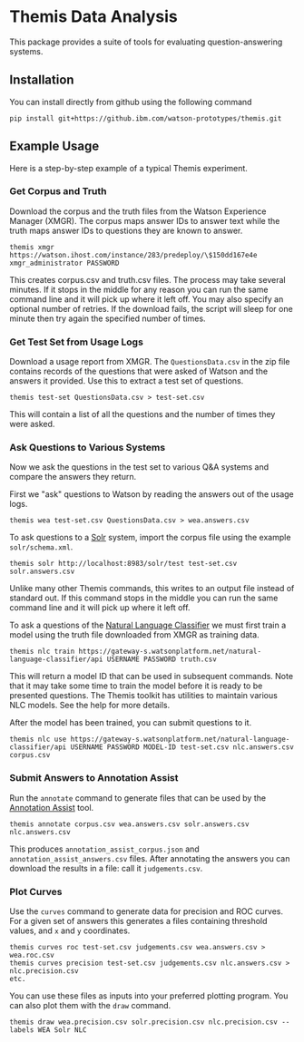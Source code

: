 # Themis Data Analysis

This package provides a suite of tools for evaluating question-answering systems.

## Installation

You can install directly from github using the following command

    pip install git+https://github.ibm.com/watson-prototypes/themis.git

## Example Usage

Here is a step-by-step example of a typical Themis experiment.

### Get Corpus and Truth

Download the corpus and the truth files from the Watson Experience Manager (XMGR).
The corpus maps answer IDs to answer text while the truth maps answer IDs to questions they are known to answer.

    themis xmgr https://watson.ihost.com/instance/283/predeploy/\$150dd167e4e xmgr_administrator PASSWORD

This creates corpus.csv and truth.csv files.
The process may take several minutes.
If it stops in the middle for any reason you can run the same command line and it will pick up where it left off.
You may also specify an optional number of retries.
If the download fails, the script will sleep for one minute then try again the specified number of times.

### Get Test Set from Usage Logs

Download a usage report from XMGR.
The `QuestionsData.csv` in the zip file contains records of the questions that were asked of Watson and the answers it
provided.
Use this to extract a test set of questions.

    themis test-set QuestionsData.csv > test-set.csv

This will contain a list of all the questions and the number of times they were asked.

### Ask Questions to Various Systems

Now we ask the questions in the test set to various Q&A systems and compare the answers they return.

First we "ask" questions to Watson by reading the answers out of the usage logs.

    themis wea test-set.csv QuestionsData.csv > wea.answers.csv

To ask questions to a [Solr](http://lucene.apache.org/solr) system, import the corpus file using the example `solr/schema.xml`.

    themis solr http://localhost:8983/solr/test test-set.csv solr.answers.csv

Unlike many other Themis commands, this writes to an output file instead of standard out.
If this command stops in the middle you can run the same command line and it will pick up where it left off.

To ask a questions of the
[Natural Language Classifier](http://www.ibm.com/smarterplanet/us/en/ibmwatson/developercloud/doc/nl-classifier/) we
must first train a model using the truth file downloaded from XMGR as training data.

    themis nlc train https://gateway-s.watsonplatform.net/natural-language-classifier/api USERNAME PASSWORD truth.csv
    
This will return a model ID that can be used in subsequent commands.
Note that it may take some time to train the model before it is ready to be presented questions.
The Themis toolkit has utilities to maintain various NLC models.
See the help for more details.

After the model has been trained, you can submit questions to it.

    themis nlc use https://gateway-s.watsonplatform.net/natural-language-classifier/api USERNAME PASSWORD MODEL-ID test-set.csv nlc.answers.csv corpus.csv

### Submit Answers to Annotation Assist

Run the `annotate` command to generate files that can be used by the
[Annotation Assist](https://github.com/cognitive-catalyst/annotation-assist) tool.

    themis annotate corpus.csv wea.answers.csv solr.answers.csv nlc.answers.csv

This produces `annotation_assist_corpus.json` and `annotation_assist_answers.csv` files.
After annotating the answers you can download the results in a file: call it `judgements.csv`.
 
### Plot Curves

Use the `curves` command to generate data for precision and ROC curves.
For a given set of answers this generates a files containing threshold values, and `x` and `y` coordinates.

    themis curves roc test-set.csv judgements.csv wea.answers.csv > wea.roc.csv
    themis curves precision test-set.csv judgements.csv nlc.answers.csv > nlc.precision.csv
    etc.

You can use these files as inputs into your preferred plotting program.
You can also plot them with the `draw` command.

    themis draw wea.precision.csv solr.precision.csv nlc.precision.csv --labels WEA Solr NLC

